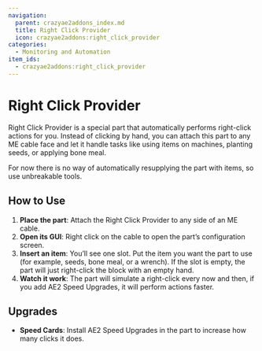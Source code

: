```yaml
---
navigation:
  parent: crazyae2addons_index.md
  title: Right Click Provider
  icon: crazyae2addons:right_click_provider
categories:
  - Monitoring and Automation
item_ids:
  - crazyae2addons:right_click_provider
---
```


# Right Click Provider

<BlockImage id="crazyae2addons:right_click_provider" scale="4"></BlockImage>

Right Click Provider is a special part that automatically performs right-click actions for you. Instead of clicking by hand, you can attach this part to any ME cable face and let it handle tasks like using items on machines, planting seeds, or applying bone meal.

For now there is no way of automatically resupplying the part with items, so use unbreakable tools.

## How to Use

1. **Place the part**: Attach the Right Click Provider to any side of an ME cable.
2. **Open its GUI**: Right click on the cable to open the part’s configuration screen.
3. **Insert an item**: You’ll see one slot. Put the item you want the part to use (for example, seeds, bone meal, or a wrench). If the slot is empty, the part will just right-click the block with an empty hand.
4. **Watch it work**: The part will simulate a right-click every now and then, if you add AE2 Speed Upgrades, it will perform actions faster.

## Upgrades

- **Speed Cards**: Install AE2 Speed Upgrades in the part to increase how many clicks it does.
